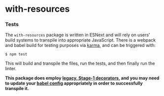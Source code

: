# with-resources

### Tests
The `with-resources` package is written in ESNext and will rely on users' build systems to transpile into appropriate JavaScript. There
is a webpack and babel build for testing purposes via [karma](https://karma-runner.github.io), and can be triggered with:

`$ npm test`

This will build and transpile the files, run the tests, and then finally run the linter.

**This package does employ [legacy, Stage-1 decorators](https://github.com/tc39/proposal-decorators/blob/master/previous/METAPROGRAMMING.md),
and you may need to update your [babel config](https://babeljs.io/docs/en/babel-plugin-proposal-decorators#legacy) appropriately in order to successfully transpile it.**
